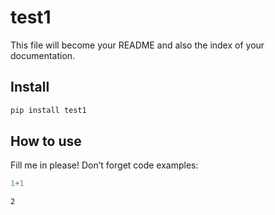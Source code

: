 # test1

<!-- WARNING: THIS FILE WAS AUTOGENERATED! DO NOT EDIT! -->

This file will become your README and also the index of your
documentation.

## Install

``` sh
pip install test1
```

## How to use

Fill me in please! Don’t forget code examples:

``` python
1+1
```

    2
